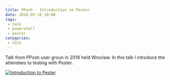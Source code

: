 ```yaml
---
title: PPosh - Introduction to Pester
date: 2018-05-18 20:00
tags: 
 - talk
 - powershell
 - pester
categories:
 - talk
---
```


Talk from PPosh user groun in 2018 held Wroclaw. In this talk I introduce the attendees to testing with Pester.

<!-- more -->

[![Introduction to Pester](http://img.youtube.com/vi/0zNFQPir0m4/0.jpg)](https://youtu.be/0zNFQPir0m4 "Introduction to Pester")
